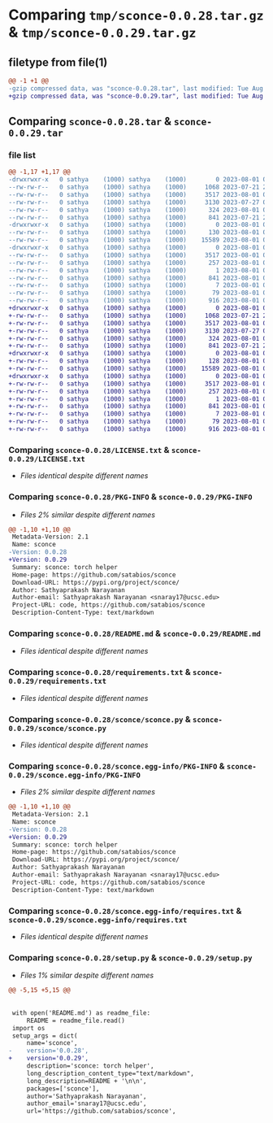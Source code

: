 # Comparing `tmp/sconce-0.0.28.tar.gz` & `tmp/sconce-0.0.29.tar.gz`

## filetype from file(1)

```diff
@@ -1 +1 @@
-gzip compressed data, was "sconce-0.0.28.tar", last modified: Tue Aug  1 08:04:33 2023, max compression
+gzip compressed data, was "sconce-0.0.29.tar", last modified: Tue Aug  1 08:07:48 2023, max compression
```

## Comparing `sconce-0.0.28.tar` & `sconce-0.0.29.tar`

### file list

```diff
@@ -1,17 +1,17 @@
-drwxrwxr-x   0 sathya    (1000) sathya    (1000)        0 2023-08-01 08:04:33.874133 sconce-0.0.28/
--rw-rw-r--   0 sathya    (1000) sathya    (1000)     1068 2023-07-21 20:40:44.000000 sconce-0.0.28/LICENSE.txt
--rw-rw-r--   0 sathya    (1000) sathya    (1000)     3517 2023-08-01 08:04:33.874133 sconce-0.0.28/PKG-INFO
--rw-rw-r--   0 sathya    (1000) sathya    (1000)     3130 2023-07-27 08:03:42.000000 sconce-0.0.28/README.md
--rw-rw-r--   0 sathya    (1000) sathya    (1000)      324 2023-08-01 08:04:01.000000 sconce-0.0.28/pyproject.toml
--rw-rw-r--   0 sathya    (1000) sathya    (1000)      841 2023-07-21 20:40:44.000000 sconce-0.0.28/requirements.txt
-drwxrwxr-x   0 sathya    (1000) sathya    (1000)        0 2023-08-01 08:04:33.874133 sconce-0.0.28/sconce/
--rw-rw-r--   0 sathya    (1000) sathya    (1000)      130 2023-08-01 07:59:42.000000 sconce-0.0.28/sconce/__init__.py
--rw-rw-r--   0 sathya    (1000) sathya    (1000)    15589 2023-08-01 08:03:10.000000 sconce-0.0.28/sconce/sconce.py
-drwxrwxr-x   0 sathya    (1000) sathya    (1000)        0 2023-08-01 08:04:33.874133 sconce-0.0.28/sconce.egg-info/
--rw-rw-r--   0 sathya    (1000) sathya    (1000)     3517 2023-08-01 08:04:33.000000 sconce-0.0.28/sconce.egg-info/PKG-INFO
--rw-rw-r--   0 sathya    (1000) sathya    (1000)      257 2023-08-01 08:04:33.000000 sconce-0.0.28/sconce.egg-info/SOURCES.txt
--rw-rw-r--   0 sathya    (1000) sathya    (1000)        1 2023-08-01 08:04:33.000000 sconce-0.0.28/sconce.egg-info/dependency_links.txt
--rw-rw-r--   0 sathya    (1000) sathya    (1000)      841 2023-08-01 08:04:33.000000 sconce-0.0.28/sconce.egg-info/requires.txt
--rw-rw-r--   0 sathya    (1000) sathya    (1000)        7 2023-08-01 08:04:33.000000 sconce-0.0.28/sconce.egg-info/top_level.txt
--rw-rw-r--   0 sathya    (1000) sathya    (1000)       79 2023-08-01 08:04:33.878133 sconce-0.0.28/setup.cfg
--rw-rw-r--   0 sathya    (1000) sathya    (1000)      916 2023-08-01 08:02:56.000000 sconce-0.0.28/setup.py
+drwxrwxr-x   0 sathya    (1000) sathya    (1000)        0 2023-08-01 08:07:48.284891 sconce-0.0.29/
+-rw-rw-r--   0 sathya    (1000) sathya    (1000)     1068 2023-07-21 20:40:44.000000 sconce-0.0.29/LICENSE.txt
+-rw-rw-r--   0 sathya    (1000) sathya    (1000)     3517 2023-08-01 08:07:48.284891 sconce-0.0.29/PKG-INFO
+-rw-rw-r--   0 sathya    (1000) sathya    (1000)     3130 2023-07-27 08:03:42.000000 sconce-0.0.29/README.md
+-rw-rw-r--   0 sathya    (1000) sathya    (1000)      324 2023-08-01 08:07:15.000000 sconce-0.0.29/pyproject.toml
+-rw-rw-r--   0 sathya    (1000) sathya    (1000)      841 2023-07-21 20:40:44.000000 sconce-0.0.29/requirements.txt
+drwxrwxr-x   0 sathya    (1000) sathya    (1000)        0 2023-08-01 08:07:48.284891 sconce-0.0.29/sconce/
+-rw-rw-r--   0 sathya    (1000) sathya    (1000)      128 2023-08-01 08:06:41.000000 sconce-0.0.29/sconce/__init__.py
+-rw-rw-r--   0 sathya    (1000) sathya    (1000)    15589 2023-08-01 08:03:10.000000 sconce-0.0.29/sconce/sconce.py
+drwxrwxr-x   0 sathya    (1000) sathya    (1000)        0 2023-08-01 08:07:48.284891 sconce-0.0.29/sconce.egg-info/
+-rw-rw-r--   0 sathya    (1000) sathya    (1000)     3517 2023-08-01 08:07:48.000000 sconce-0.0.29/sconce.egg-info/PKG-INFO
+-rw-rw-r--   0 sathya    (1000) sathya    (1000)      257 2023-08-01 08:07:48.000000 sconce-0.0.29/sconce.egg-info/SOURCES.txt
+-rw-rw-r--   0 sathya    (1000) sathya    (1000)        1 2023-08-01 08:07:48.000000 sconce-0.0.29/sconce.egg-info/dependency_links.txt
+-rw-rw-r--   0 sathya    (1000) sathya    (1000)      841 2023-08-01 08:07:48.000000 sconce-0.0.29/sconce.egg-info/requires.txt
+-rw-rw-r--   0 sathya    (1000) sathya    (1000)        7 2023-08-01 08:07:48.000000 sconce-0.0.29/sconce.egg-info/top_level.txt
+-rw-rw-r--   0 sathya    (1000) sathya    (1000)       79 2023-08-01 08:07:48.288891 sconce-0.0.29/setup.cfg
+-rw-rw-r--   0 sathya    (1000) sathya    (1000)      916 2023-08-01 08:07:21.000000 sconce-0.0.29/setup.py
```

### Comparing `sconce-0.0.28/LICENSE.txt` & `sconce-0.0.29/LICENSE.txt`

 * *Files identical despite different names*

### Comparing `sconce-0.0.28/PKG-INFO` & `sconce-0.0.29/PKG-INFO`

 * *Files 2% similar despite different names*

```diff
@@ -1,10 +1,10 @@
 Metadata-Version: 2.1
 Name: sconce
-Version: 0.0.28
+Version: 0.0.29
 Summary: sconce: torch helper
 Home-page: https://github.com/satabios/sconce
 Download-URL: https://pypi.org/project/sconce/
 Author: Sathyaprakash Narayanan
 Author-email: Sathyaprakash Narayanan <snaray17@ucsc.edu>
 Project-URL: code, https://github.com/satabios/sconce
 Description-Content-Type: text/markdown
```

### Comparing `sconce-0.0.28/README.md` & `sconce-0.0.29/README.md`

 * *Files identical despite different names*

### Comparing `sconce-0.0.28/requirements.txt` & `sconce-0.0.29/requirements.txt`

 * *Files identical despite different names*

### Comparing `sconce-0.0.28/sconce/sconce.py` & `sconce-0.0.29/sconce/sconce.py`

 * *Files identical despite different names*

### Comparing `sconce-0.0.28/sconce.egg-info/PKG-INFO` & `sconce-0.0.29/sconce.egg-info/PKG-INFO`

 * *Files 2% similar despite different names*

```diff
@@ -1,10 +1,10 @@
 Metadata-Version: 2.1
 Name: sconce
-Version: 0.0.28
+Version: 0.0.29
 Summary: sconce: torch helper
 Home-page: https://github.com/satabios/sconce
 Download-URL: https://pypi.org/project/sconce/
 Author: Sathyaprakash Narayanan
 Author-email: Sathyaprakash Narayanan <snaray17@ucsc.edu>
 Project-URL: code, https://github.com/satabios/sconce
 Description-Content-Type: text/markdown
```

### Comparing `sconce-0.0.28/sconce.egg-info/requires.txt` & `sconce-0.0.29/sconce.egg-info/requires.txt`

 * *Files identical despite different names*

### Comparing `sconce-0.0.28/setup.py` & `sconce-0.0.29/setup.py`

 * *Files 1% similar despite different names*

```diff
@@ -5,15 +5,15 @@
 
 
 with open('README.md') as readme_file:
     README = readme_file.read()
 import os
 setup_args = dict(
     name='sconce',
-    version='0.0.28',
+    version='0.0.29',
     description='sconce: torch helper',
     long_description_content_type="text/markdown",
     long_description=README + '\n\n',
     packages=['sconce'],
     author='Sathyaprakash Narayanan',
     author_email='snaray17@ucsc.edu',
     url='https://github.com/satabios/sconce',
```

